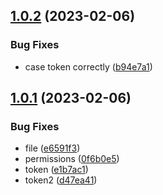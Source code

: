 ## [1.0.2](https://github.com/cerico/chandler/compare/v1.0.1...v1.0.2) (2023-02-06)


### Bug Fixes

* case token correctly ([b94e7a1](https://github.com/cerico/chandler/commit/b94e7a1533b7bffaff670f20b5a35794fa5cdfff))



## [1.0.1](https://github.com/cerico/chandler/compare/e6591f37d09f9d4e9cf4c09fef727a37f1b80750...v1.0.1) (2023-02-06)


### Bug Fixes

* file ([e6591f3](https://github.com/cerico/chandler/commit/e6591f37d09f9d4e9cf4c09fef727a37f1b80750))
* permissions ([0f6b0e5](https://github.com/cerico/chandler/commit/0f6b0e54b98ad068cf6cb601a618ab9dce648c8d))
* token ([e1b7ac1](https://github.com/cerico/chandler/commit/e1b7ac1fd0972ea28b21ec19d13815aae423ef8d))
* token2 ([d47ea41](https://github.com/cerico/chandler/commit/d47ea4157c596475cb3732eb89250ac3fcf67995))



